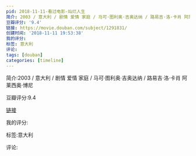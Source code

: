 ```yaml
---
pid: 2018-11-11-看过电影-灿烂人生
简介: 2003 / 意大利 / 剧情 爱情 家庭 / 马可·图利奥·吉奥达纳 / 路易吉·洛·卡肖 阿莱西奥·博尼
豆瓣评分: '9.4'
链接: https://movie.douban.com/subject/1291831/
创建时间: '2018-11-11 19:53:38'
我的评分:
标签: 意大利
评论:
tags: [douban]
categories: [timeline]
---
```

简介:2003 / 意大利 / 剧情 爱情 家庭 / 马可·图利奥·吉奥达纳 / 路易吉·洛·卡肖 阿莱西奥·博尼

豆瓣评分:9.4

[链接](https://movie.douban.com/subject/1291831/)

我的评分:

标签:意大利

评论:

